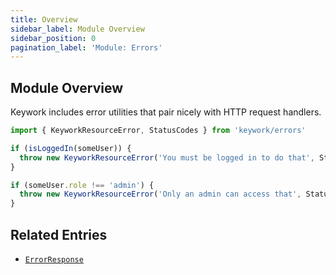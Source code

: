 ```yaml
---
title: Overview
sidebar_label: Module Overview
sidebar_position: 0
pagination_label: 'Module: Errors'
---
```


## Module Overview

Keywork includes error utilities that pair nicely with HTTP request handlers.

```ts
import { KeyworkResourceError, StatusCodes } from 'keywork/errors'

if (isLoggedIn(someUser)) {
  throw new KeyworkResourceError('You must be logged in to do that', StatusCodes.UNAUTHORIZED)
}

if (someUser.role !== 'admin') {
  throw new KeyworkResourceError('Only an admin can access that', StatusCodes.FORBIDDEN)
}
```

## Related Entries

- [`ErrorResponse`](/modules/http/response/api/classes/ErrorResponse)
